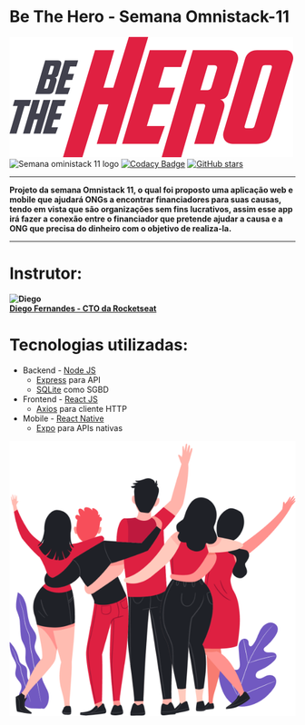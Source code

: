 # Be The Hero - Semana Omnistack-11
![Be the Hero logo](https://raw.githubusercontent.com/alvarobasia/semana-omnistack-11/master/frontend/src/assets/logo.svg?token=AKIS25CSVRTCWGLJNDT4JWC6Q4Y4I&sanitize=true)
![Semana oministack 11 logo](https://rocketseat.com.br/static/images/week/logo.svg)
[![Codacy Badge](https://api.codacy.com/project/badge/Grade/0cc1aa3e8c1a46328ff0dc897b4c4897)](https://app.codacy.com/manual/alvarobasia/semana-omnistack-11?utm_source=github.com&utm_medium=referral&utm_content=alvarobasia/semana-omnistack-11&utm_campaign=Badge_Grade_Dashboard)
[![GitHub stars](https://img.shields.io/github/stars/alvarobasia/semana-omnistack-11)](https://github.com/alvarobasia/semana-omnistack-11/stargazers)

___

**Projeto da semana Omnistack 11, o qual foi proposto uma aplicação web e mobile que ajudará ONGs a encontrar financiadores para suas causas, tendo em vista que são organizações sem fins lucrativos, assim esse app irá fazer a conexão entre o financiador que pretende ajudar a causa e a ONG que precisa do dinheiro com o objetivo de realiza-la.**
___

# Instrutor:
**![Diego](https://avatars1.githubusercontent.com/u/2254731?s=100&u=dc1a4fd280cdc3c6977bacf57cbfeb8ba0917f27&v=4)\
[Diego Fernandes - CTO da Rocketseat](https://github.com/diego3g)**

# Tecnologias utilizadas:
* Backend - [Node JS](https://nodejs.org/en/)
  * [Express](https://expressjs.com/) para API
  * [SQLite](https://www.sqlite.org/index.html) como SGBD
* Frontend - [React JS](https://pt-br.reactjs.org/)
  * [Axios](https://github.com/axios/axios) para cliente HTTP
* Mobile - [React Native](https://reactnative.dev/)
  * [Expo](https://expo.io/) para APIs nativas

![Be the Hero](https://raw.githubusercontent.com/alvarobasia/semana-omnistack-11/master/frontend/src/assets/heroes.png?token=AKIS25COMLYCRBFMIIS7YNC6Q4YUU)
